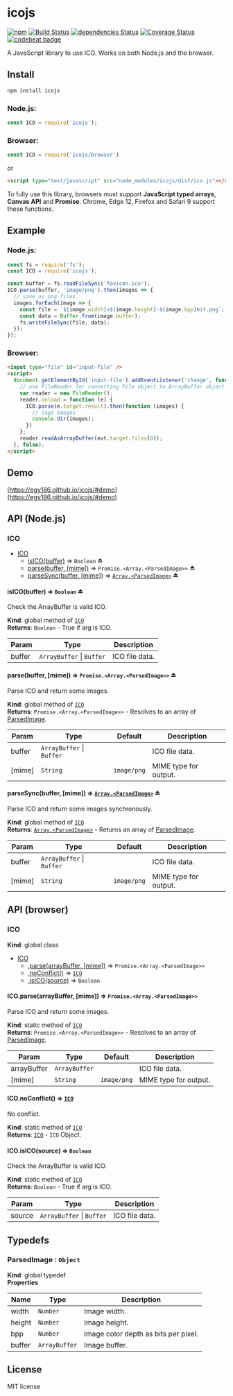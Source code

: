 # icojs

[![npm](https://img.shields.io/npm/v/icojs.svg)](https://www.npmjs.com/package/icojs)
[![Build Status](https://travis-ci.org/egy186/icojs.svg?branch=master)](https://travis-ci.org/egy186/icojs)
[![dependencies Status](https://david-dm.org/egy186/icojs/status.svg)](https://david-dm.org/egy186/icojs)
[![Coverage Status](https://coveralls.io/repos/github/egy186/icojs/badge.svg?branch=master)](https://coveralls.io/github/egy186/icojs?branch=master)
[![codebeat badge](https://codebeat.co/badges/85bd457f-39b6-43d8-bf8e-c80ace07a8d7)](https://codebeat.co/projects/github-com-egy186-icojs)

A JavaScript library to use ICO.
Works on both Node.js and the browser.

## Install

```sh
npm install icojs
```

### Node.js:

```js
const ICO = require('icojs');
```

### Browser:

```js
const ICO = require('icojs/browser')
```

or

```html
<script type="text/javascript" src="node_modules/icojs/dist/ico.js"></script>
```

To fully use this library, browsers must support **JavaScript typed arrays**, **Canvas API** and **Promise**.
Chrome, Edge 12, Firefox and Safari 9 support these functions.

## Example

### Node.js:

```js
const fs = require('fs');
const ICO = require('icojs');

const buffer = fs.readFileSync('favicon.ico');
ICO.parse(buffer, 'image/png').then(images => {
  // save as png files
  images.forEach(image => {
    const file = `${image.width}x${image.height}-${image.bpp}bit.png`;
    const data = Buffer.from(image.buffer);
    fs.writeFileSync(file, data);
  });
});
```

### Browser:

```html
<input type="file" id="input-file" />
<script>
  document.getElementById('input-file').addEventListener('change', function (evt) {
    // use FileReader for converting File object to ArrayBuffer object
    var reader = new FileReader();
    reader.onload = function (e) {
      ICO.parse(e.target.result).then(function (images) {
        // logs images
        console.dir(images);
      })
    };
    reader.readAsArrayBuffer(evt.target.files[0]);
  }, false);
</script>
```

## Demo

[https://egy186.github.io/icojs/#demo](https://egy186.github.io/icojs/#demo)

## API (Node.js)

<a name="module_ICO"></a>

### ICO

* [ICO](#module_ICO)
    * [isICO(buffer)](#exp_module_ICO--isICO) ⇒ <code>Boolean</code> ⏏
    * [parse(buffer, [mime])](#exp_module_ICO--parse) ⇒ <code>Promise.&lt;Array.&lt;ParsedImage&gt;&gt;</code> ⏏
    * [parseSync(buffer, [mime])](#exp_module_ICO--parseSync) ⇒ [<code>Array.&lt;ParsedImage&gt;</code>](#ParsedImage) ⏏

<a name="exp_module_ICO--isICO"></a>

#### isICO(buffer) ⇒ <code>Boolean</code> ⏏
Check the ArrayBuffer is valid ICO.

**Kind**: global method of [<code>ICO</code>](#module_ICO)  
**Returns**: <code>Boolean</code> - True if arg is ICO.  

| Param | Type | Description |
| --- | --- | --- |
| buffer | <code>ArrayBuffer</code> \| <code>Buffer</code> | ICO file data. |

<a name="exp_module_ICO--parse"></a>

#### parse(buffer, [mime]) ⇒ <code>Promise.&lt;Array.&lt;ParsedImage&gt;&gt;</code> ⏏
Parse ICO and return some images.

**Kind**: global method of [<code>ICO</code>](#module_ICO)  
**Returns**: <code>Promise.&lt;Array.&lt;ParsedImage&gt;&gt;</code> - Resolves to an array of [ParsedImage](#ParsedImage).  

| Param | Type | Default | Description |
| --- | --- | --- | --- |
| buffer | <code>ArrayBuffer</code> \| <code>Buffer</code> |  | ICO file data. |
| [mime] | <code>String</code> | <code>image/png</code> | MIME type for output. |

<a name="exp_module_ICO--parseSync"></a>

#### parseSync(buffer, [mime]) ⇒ [<code>Array.&lt;ParsedImage&gt;</code>](#ParsedImage) ⏏
Parse ICO and return some images synchronously.

**Kind**: global method of [<code>ICO</code>](#module_ICO)  
**Returns**: [<code>Array.&lt;ParsedImage&gt;</code>](#ParsedImage) - Returns an array of [ParsedImage](#ParsedImage).  

| Param | Type | Default | Description |
| --- | --- | --- | --- |
| buffer | <code>ArrayBuffer</code> \| <code>Buffer</code> |  | ICO file data. |
| [mime] | <code>String</code> | <code>image/png</code> | MIME type for output. |


## API (browser)

<a name="ICO"></a>

### ICO
**Kind**: global class  

* [ICO](#ICO)
    * [.parse(arrayBuffer, [mime])](#ICO.parse) ⇒ <code>Promise.&lt;Array.&lt;ParsedImage&gt;&gt;</code>
    * [.noConflict()](#ICO.noConflict) ⇒ [<code>ICO</code>](#ICO)
    * [.isICO(source)](#ICO.isICO) ⇒ <code>Boolean</code>

<a name="ICO.parse"></a>

#### ICO.parse(arrayBuffer, [mime]) ⇒ <code>Promise.&lt;Array.&lt;ParsedImage&gt;&gt;</code>
Parse ICO and return some images.

**Kind**: static method of [<code>ICO</code>](#ICO)  
**Returns**: <code>Promise.&lt;Array.&lt;ParsedImage&gt;&gt;</code> - Resolves to an array of [ParsedImage](#ParsedImage).  

| Param | Type | Default | Description |
| --- | --- | --- | --- |
| arrayBuffer | <code>ArrayBuffer</code> |  | ICO file data. |
| [mime] | <code>String</code> | <code>image/png</code> | MIME type for output. |

<a name="ICO.noConflict"></a>

#### ICO.noConflict() ⇒ [<code>ICO</code>](#ICO)
No conflict.

**Kind**: static method of [<code>ICO</code>](#ICO)  
**Returns**: [<code>ICO</code>](#ICO) - `ICO` Object.  
<a name="ICO.isICO"></a>

#### ICO.isICO(source) ⇒ <code>Boolean</code>
Check the ArrayBuffer is valid ICO.

**Kind**: static method of [<code>ICO</code>](#ICO)  
**Returns**: <code>Boolean</code> - True if arg is ICO.  

| Param | Type | Description |
| --- | --- | --- |
| source | <code>ArrayBuffer</code> \| <code>Buffer</code> | ICO file data. |


## Typedefs

<a name="ParsedImage"></a>

### ParsedImage : <code>Object</code>
**Kind**: global typedef  
**Properties**

| Name | Type | Description |
| --- | --- | --- |
| width | <code>Number</code> | Image width. |
| height | <code>Number</code> | Image height. |
| bpp | <code>Number</code> | Image color depth as bits per pixel. |
| buffer | <code>ArrayBuffer</code> | Image buffer. |


## License

MIT license
